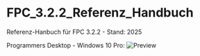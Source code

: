 # FPC_3.2.2_Referenz_Handbuch
 Referenz-Hanbuch für FPC 3.2.2 - Stand: 2025

Programmers Desktop - Windows 10 Pro:
![Preview](img/desktop000.png)
